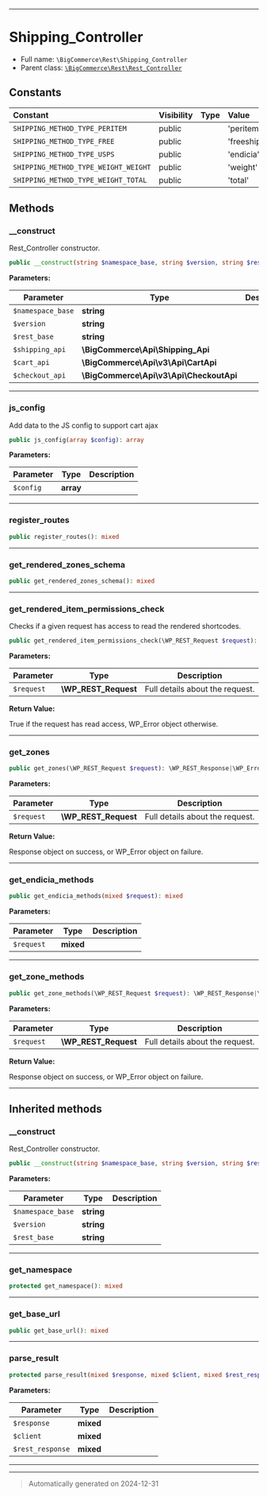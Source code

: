 ***

# Shipping_Controller





* Full name: `\BigCommerce\Rest\Shipping_Controller`
* Parent class: [`\BigCommerce\Rest\Rest_Controller`](./classes/BigCommerce/Rest/Rest_Controller.md)


## Constants

| Constant | Visibility | Type | Value |
|:---------|:-----------|:-----|:------|
|`SHIPPING_METHOD_TYPE_PERITEM`|public| |&#039;peritem&#039;|
|`SHIPPING_METHOD_TYPE_FREE`|public| |&#039;freeshipping&#039;|
|`SHIPPING_METHOD_TYPE_USPS`|public| |&#039;endicia&#039;|
|`SHIPPING_METHOD_TYPE_WEIGHT_WEIGHT`|public| |&#039;weight&#039;|
|`SHIPPING_METHOD_TYPE_WEIGHT_TOTAL`|public| |&#039;total&#039;|


## Methods


### __construct

Rest_Controller constructor.

```php
public __construct(string $namespace_base, string $version, string $rest_base, \BigCommerce\Api\Shipping_Api $shipping_api, \BigCommerce\Api\v3\Api\CartApi $cart_api, \BigCommerce\Api\v3\Api\CheckoutApi $checkout_api): mixed
```








**Parameters:**

| Parameter | Type | Description |
|-----------|------|-------------|
| `$namespace_base` | **string** |  |
| `$version` | **string** |  |
| `$rest_base` | **string** |  |
| `$shipping_api` | **\BigCommerce\Api\Shipping_Api** |  |
| `$cart_api` | **\BigCommerce\Api\v3\Api\CartApi** |  |
| `$checkout_api` | **\BigCommerce\Api\v3\Api\CheckoutApi** |  |





***

### js_config

Add data to the JS config to support cart ajax

```php
public js_config(array $config): array
```








**Parameters:**

| Parameter | Type | Description |
|-----------|------|-------------|
| `$config` | **array** |  |





***

### register_routes



```php
public register_routes(): mixed
```












***

### get_rendered_zones_schema



```php
public get_rendered_zones_schema(): mixed
```












***

### get_rendered_item_permissions_check

Checks if a given request has access to read the rendered shortcodes.

```php
public get_rendered_item_permissions_check(\WP_REST_Request $request): true|\WP_Error
```








**Parameters:**

| Parameter | Type | Description |
|-----------|------|-------------|
| `$request` | **\WP_REST_Request** | Full details about the request. |


**Return Value:**

True if the request has read access, WP_Error object otherwise.




***

### get_zones



```php
public get_zones(\WP_REST_Request $request): \WP_REST_Response|\WP_Error
```








**Parameters:**

| Parameter | Type | Description |
|-----------|------|-------------|
| `$request` | **\WP_REST_Request** | Full details about the request. |


**Return Value:**

Response object on success, or WP_Error object on failure.




***

### get_endicia_methods



```php
public get_endicia_methods(mixed $request): mixed
```








**Parameters:**

| Parameter | Type | Description |
|-----------|------|-------------|
| `$request` | **mixed** |  |





***

### get_zone_methods



```php
public get_zone_methods(\WP_REST_Request $request): \WP_REST_Response|\WP_Error
```








**Parameters:**

| Parameter | Type | Description |
|-----------|------|-------------|
| `$request` | **\WP_REST_Request** | Full details about the request. |


**Return Value:**

Response object on success, or WP_Error object on failure.




***


## Inherited methods


### __construct

Rest_Controller constructor.

```php
public __construct(string $namespace_base, string $version, string $rest_base): mixed
```








**Parameters:**

| Parameter | Type | Description |
|-----------|------|-------------|
| `$namespace_base` | **string** |  |
| `$version` | **string** |  |
| `$rest_base` | **string** |  |





***

### get_namespace



```php
protected get_namespace(): mixed
```












***

### get_base_url



```php
public get_base_url(): mixed
```












***

### parse_result



```php
protected parse_result(mixed $response, mixed $client, mixed $rest_response = true): mixed
```








**Parameters:**

| Parameter | Type | Description |
|-----------|------|-------------|
| `$response` | **mixed** |  |
| `$client` | **mixed** |  |
| `$rest_response` | **mixed** |  |





***


***
> Automatically generated on 2024-12-31
